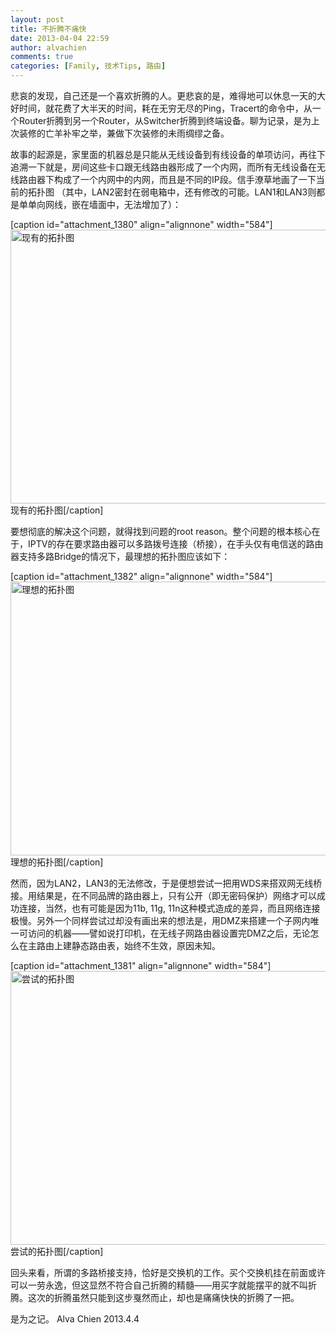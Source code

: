 ```yaml
---
layout: post
title: 不折腾不痛快
date: 2013-04-04 22:59
author: alvachien
comments: true
categories: [Family, 技术Tips, 路由]
---
```

悲哀的发现，自己还是一个喜欢折腾的人。更悲哀的是，难得地可以休息一天的大好时间，就花费了大半天的时间，耗在无穷无尽的Ping，Tracert的命令中，从一个Router折腾到另一个Router，从Switcher折腾到终端设备。聊为记录，是为上次装修的亡羊补牢之举，兼做下次装修的未雨绸缪之备。

故事的起源是，家里面的机器总是只能从无线设备到有线设备的单项访问，再往下追溯一下就是，房间这些卡口跟无线路由器形成了一个内网，而所有无线设备在无线路由器下构成了一个内网中的内网，而且是不同的IP段。信手潦草地画了一下当前的拓扑图 （其中，LAN2密封在弱电箱中，还有修改的可能。LAN1和LAN3则都是单单向网线，嵌在墙面中，无法增加了）：

[caption id="attachment_1380" align="alignnone" width="584"]<a href="http://www.alvachien.com/alvablog/wp-content/uploads/2013/04/20130404_152248-Small.jpg"><img class="size-large wp-image-1380" alt="现有的拓扑图" src="http://www.alvachien.com/alvablog/wp-content/uploads/2013/04/20130404_152248-Small-1024x768.jpg" width="584" height="438" /></a> 现有的拓扑图[/caption]

要想彻底的解决这个问题，就得找到问题的root reason。整个问题的根本核心在于，IPTV的存在要求路由器可以多路拨号连接（桥接），在手头仅有电信送的路由器支持多路Bridge的情况下，最理想的拓扑图应该如下：

[caption id="attachment_1382" align="alignnone" width="584"]<a href="http://www.alvachien.com/alvablog/wp-content/uploads/2013/04/20130404_152322-Small.jpg"><img class="size-large wp-image-1382" alt="理想的拓扑图" src="http://www.alvachien.com/alvablog/wp-content/uploads/2013/04/20130404_152322-Small-1024x768.jpg" width="584" height="438" /></a> 理想的拓扑图[/caption]

然而，因为LAN2，LAN3的无法修改，于是便想尝试一把用WDS来搭双网无线桥接。用结果是，在不同品牌的路由器上，只有公开（即无密码保护）网络才可以成功连接，当然，也有可能是因为11b, 11g, 11n这种模式造成的差异，而且网络连接极慢。另外一个同样尝试过却没有画出来的想法是，用DMZ来搭建一个子网内唯一可访问的机器——譬如说打印机，在无线子网路由器设置完DMZ之后，无论怎么在主路由上建静态路由表，始终不生效，原因未知。

[caption id="attachment_1381" align="alignnone" width="584"]<a href="http://www.alvachien.com/alvablog/wp-content/uploads/2013/04/20130404_152311-Small.jpg"><img class="size-large wp-image-1381" alt="尝试的拓扑图" src="http://www.alvachien.com/alvablog/wp-content/uploads/2013/04/20130404_152311-Small-1024x768.jpg" width="584" height="438" /></a> 尝试的拓扑图[/caption]

回头来看，所谓的多路桥接支持，恰好是交换机的工作。买个交换机挂在前面或许可以一劳永逸，但这显然不符合自己折腾的精髓——用买字就能摆平的就不叫折腾。这次的折腾虽然只能到这步戛然而止，却也是痛痛快快的折腾了一把。

是为之记。
Alva Chien
2013.4.4
